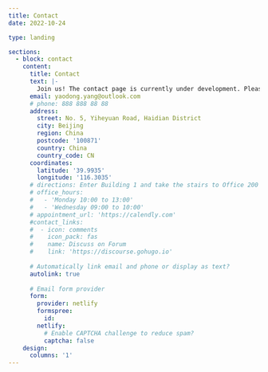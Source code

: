```yaml
---
title: Contact
date: 2022-10-24

type: landing

sections:
  - block: contact
    content:
      title: Contact
      text: |-
        Join us! The contact page is currently under development. Please email Prof. Yaodong Yang to join us.
      email: yaodong.yang@outlook.com
      # phone: 888 888 88 88
      address:
        street: No. 5, Yiheyuan Road, Haidian District
        city: Beijing
        region: China
        postcode: '100871'
        country: China
        country_code: CN
      coordinates:
        latitude: '39.9935'
        longitude: '116.3035'
      # directions: Enter Building 1 and take the stairs to Office 200 on Floor 2
      # office_hours:
      #   - 'Monday 10:00 to 13:00'
      #   - 'Wednesday 09:00 to 10:00'
      # appointment_url: 'https://calendly.com'
      #contact_links:
      #  - icon: comments
      #    icon_pack: fas
      #    name: Discuss on Forum
      #    link: 'https://discourse.gohugo.io'
    
      # Automatically link email and phone or display as text?
      autolink: true
    
      # Email form provider
      form:
        provider: netlify
        formspree:
          id:
        netlify:
          # Enable CAPTCHA challenge to reduce spam?
          captcha: false
    design:
      columns: '1'
---
```

